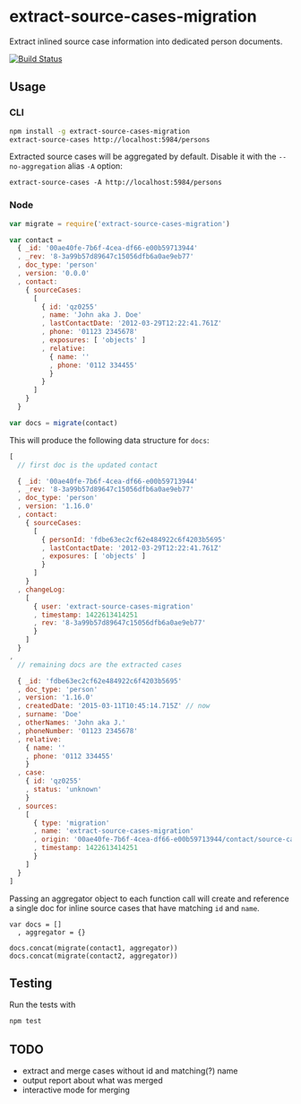 extract-source-cases-migration
==============================

Extract inlined source case information into dedicated person documents.

[![Build Status](https://travis-ci.org/eHealthAfrica/extract-source-cases-migration.svg)](https://travis-ci.org/eHealthAfrica/extract-source-cases-migration)



Usage
-----

### CLI

```sh
npm install -g extract-source-cases-migration
extract-source-cases http://localhost:5984/persons
```

Extracted source cases will be aggregated by default. Disable it with the
`--no-aggregation` alias `-A` option:
```
extract-source-cases -A http://localhost:5984/persons
```



### Node

```js
var migrate = require('extract-source-cases-migration')

var contact =
  { _id: '00ae40fe-7b6f-4cea-df66-e00b59713944'
  , _rev: '8-3a99b57d89647c15056dfb6a0ae9eb77'
  , doc_type: 'person'
  , version: '0.0.0'
  , contact:
    { sourceCases:
      [
        { id: 'qz0255'
        , name: 'John aka J. Doe'
        , lastContactDate: '2012-03-29T12:22:41.761Z'
        , phone: '01123 2345678'
        , exposures: [ 'objects' ]
        , relative:
          { name: ''
          , phone: '0112 334455'
          }
        }
      ]
    }
  }

var docs = migrate(contact)
```

This will produce the following data structure for `docs`:
```js
[
  // first doc is the updated contact

  { _id: '00ae40fe-7b6f-4cea-df66-e00b59713944'
  , _rev: '8-3a99b57d89647c15056dfb6a0ae9eb77'
  , doc_type: 'person'
  , version: '1.16.0'
  , contact:
    { sourceCases:
      [
        { personId: 'fdbe63ec2cf62e484922c6f4203b5695'
        , lastContactDate: '2012-03-29T12:22:41.761Z'
        , exposures: [ 'objects' ]
        }
      ]
    }
  , changeLog:
    [
      { user: 'extract-source-cases-migration'
      , timestamp: 1422613414251
      , rev: '8-3a99b57d89647c15056dfb6a0ae9eb77'
      }
    ]
  }
,
  // remaining docs are the extracted cases

  { _id: 'fdbe63ec2cf62e484922c6f4203b5695'
  , doc_type: 'person'
  , version: '1.16.0'
  , createdDate: '2015-03-11T10:45:14.715Z' // now
  , surname: 'Doe'
  , otherNames: 'John aka J.'
  , phoneNumber: '01123 2345678'
  , relative:
    { name: ''
    , phone: '0112 334455'
    }
  , case:
    { id: 'qz0255'
    , status: 'unknown'
    }
  , sources:
    [
      { type: 'migration'
      , name: 'extract-source-cases-migration'
      , origin: '00ae40fe-7b6f-4cea-df66-e00b59713944/contact/source-cases/0'
      , timestamp: 1422613414251
      }
    ]
  }
]
```

Passing an aggregator object to each function call will create and reference a
single doc for inline source cases that have matching `id` and `name`.
```
var docs = []
  , aggregator = {}

docs.concat(migrate(contact1, aggregator))
docs.concat(migrate(contact2, aggregator))
```



Testing
-------

Run the tests with
```sh
npm test
```


TODO
----

- extract and merge cases without id and matching(?) name
- output report about what was merged
- interactive mode for merging
